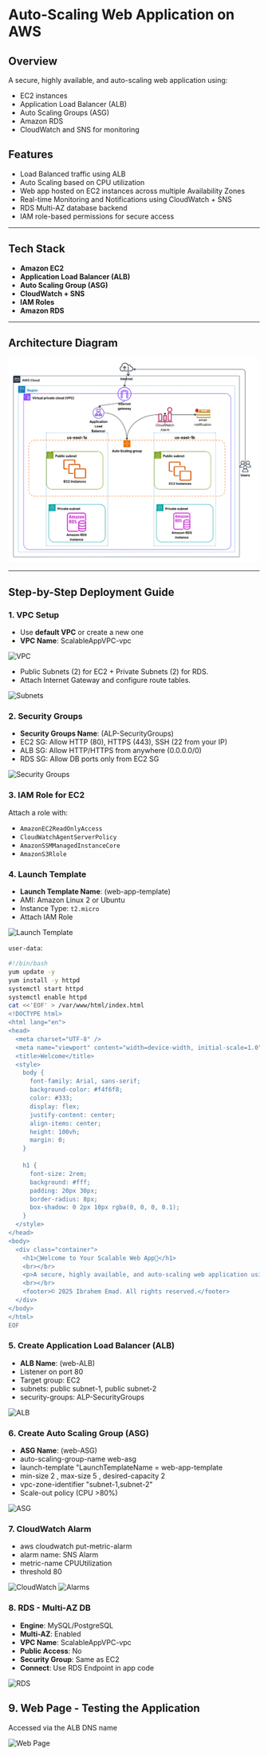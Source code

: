 # Auto-Scaling Web Application on AWS

## Overview
A secure, highly available, and auto-scaling web application using:
- EC2 instances
- Application Load Balancer (ALB)
- Auto Scaling Groups (ASG)
- Amazon RDS
- CloudWatch and SNS for monitoring

## Features

- Load Balanced traffic using ALB
- Auto Scaling based on CPU utilization
- Web app hosted on EC2 instances across multiple Availability Zones
- Real-time Monitoring and Notifications using CloudWatch + SNS
- RDS Multi-AZ database backend
- IAM role-based permissions for secure access

---

## Tech Stack

- **Amazon EC2**
- **Application Load Balancer (ALB)**
- **Auto Scaling Group (ASG)**
- **CloudWatch + SNS**
- **IAM Roles**
- **Amazon RDS**

---

## Architecture Diagram

![Architecture](docs/Diagram.png)

---

##  Step-by-Step Deployment Guide

### 1. **VPC Setup**
- Use **default VPC** or create a new one 
- **VPC Name**: ScalableAppVPC-vpc

![VPC](../aws-images/VPC.png)

- Public Subnets (2) for EC2 + Private Subnets (2) for RDS.
- Attach Internet Gateway and configure route tables.

![Subnets](../aws-images/Subnets.png)



### 2. **Security Groups**
- **Security Groups Name**: (ALP-SecurityGroups)
- EC2 SG: Allow HTTP (80), HTTPS (443), SSH (22 from your IP)
- ALB SG: Allow HTTP/HTTPS from anywhere (0.0.0.0/0)
- RDS SG: Allow DB ports only from EC2 SG

![Security Groups](../aws-images/SecurityGroup.png)

### 3. **IAM Role for EC2**
Attach a role with:
- `AmazonEC2ReadOnlyAccess`
- `CloudWatchAgentServerPolicy`
- `AmazonSSMManagedInstanceCore`
- `AmazonS3Rlole`

### 4. **Launch Template**
- **Launch Template Name**: (web-app-template)
- AMI: Amazon Linux 2 or Ubuntu
- Instance Type: `t2.micro`
- Attach IAM Role

![Launch Template](../aws-images/LuanchTemplate.png)

`user-data`:
```bash
#!/bin/bash
yum update -y
yum install -y httpd
systemctl start httpd
systemctl enable httpd
cat <<'EOF' > /var/www/html/index.html
<!DOCTYPE html>
<html lang="en">
<head>
  <meta charset="UTF-8" />
  <meta name="viewport" content="width=device-width, initial-scale=1.0" />
  <title>Welcome</title>
  <style>
    body {
      font-family: Arial, sans-serif;
      background-color: #f4f6f8;
      color: #333;
      display: flex;
      justify-content: center;
      align-items: center;
      height: 100vh;
      margin: 0;
    }

    h1 {
      font-size: 2rem;
      background: #fff;
      padding: 20px 30px;
      border-radius: 8px;
      box-shadow: 0 2px 10px rgba(0, 0, 0, 0.1);
    }
  </style>
</head>
<body>
  <div class="container">
    <h1>💫Welcome to Your Scalable Web App💫</h1>
    <br></br>
    <p>A secure, highly available, and auto-scaling web application using: EC2 instances, Application Load Balancer (ALB), Auto Scaling Groups (ASG), Amazon RDS, CloudWatch and SNS for monitoring</p>
    <br></br>
    <footer>© 2025 Ibrahem Emad. All rights reserved.</footer>
  </div>
</body>
</html>
EOF
```

### 5. Create Application Load Balancer (ALB)
- **ALB Name**: (web-ALB)
- Listener on port 80
- Target group: EC2
- subnets: public subnet-1, public subnet-2 
- security-groups: ALP-SecurityGroups

![ALB](../aws-images/LoadBalancer.png)

### 6. Create Auto Scaling Group (ASG)
- **ASG Name**: (web-ASG)
- auto-scaling-group-name web-asg 
- launch-template "LaunchTemplateName = web-app-template
- min-size 2 , max-size 5 , desired-capacity 2 
- vpc-zone-identifier "subnet-1,subnet-2" 
- Scale-out policy (CPU >80%)

![ASG](../aws-images/AutoScalingGroups.png)

### 7. CloudWatch Alarm
- aws cloudwatch put-metric-alarm 
- alarm name:  SNS Alarm 
- metric-name CPUUtilization 
- threshold 80 

![CloudWatch](../aws-images/Cloudwatch.png)
![Alarms](../aws-images/SNS.png)

### 8. RDS - Multi-AZ DB
- **Engine**: MySQL/PostgreSQL
- **Multi-AZ**: Enabled
- **VPC Name**: ScalableAppVPC-vpc
- **Public Access**: No
- **Security Group**: Same as EC2
- **Connect**: Use RDS Endpoint in app code

![RDS](../aws-images/RDS-DB.png)


## 9. Web Page - Testing the Application

Accessed via the ALB DNS name

![Web Page](../aws-images/WebPage.png)
